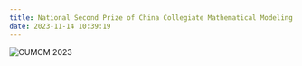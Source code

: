 ```yaml
---
title: National Second Prize of China Collegiate Mathematical Modeling Contest
date: 2023-11-14 10:39:19
---
```

<img src="https://lzhms.oss-cn-hangzhou.aliyuncs.com/images/profile/xdu/%E6%95%B0%E6%A8%A1%E5%9B%BD%E8%B5%9B.png" alt="CUMCM 2023" />